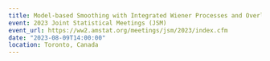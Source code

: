 ```yaml
---
title: Model-based Smoothing with Integrated Wiener Processes and Overlapping Splines
event: 2023 Joint Statistical Meetings (JSM)
event_url: https://ww2.amstat.org/meetings/jsm/2023/index.cfm
date: "2023-08-09T14:00:00"
location: Toronto, Canada
---
```


